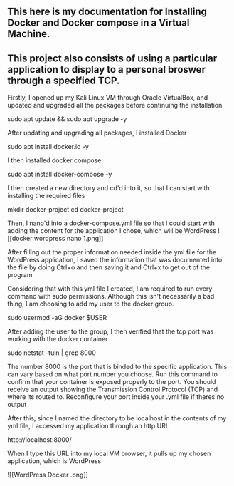 ## This here is my documentation for Installing Docker and Docker compose in a Virtual Machine. 

## This project also consists of using a particular application to display to a personal broswer through a specified TCP.


Firstly, I opened up my Kali Linux VM through Oracle VirtualBox, and updated and upgraded all the packages before continuing the installation

sudo apt update && sudo apt upgrade -y

After updating and upgrading all packages, I installed Docker

sudo apt install docker.io -y

I then installed docker compose 

sudo apt install docker-compose -y

I then created a new directory and cd'd into it, so that I can start with installing the required files 

mkdir docker-project
cd docker-project

Then, I nano'd into a docker-compose.yml file so that I could start with adding the content for the application I chose, which will be WordPress
![[docker wordpress nano 1.png]]

After filling out the proper information needed inside the yml file for the WordPress application, I saved the information that was documented into the file by doing Ctrl+o and then saving it and Ctrl+x to get out of the program

Considering that with this yml file I created, I am required to run every command with sudo permissions. Although this isn't necessarily a bad thing, I am choosing to add my user to the docker group.

sudo usermod -aG docker $USER

After adding the user to the group, I then verified that the tcp port was working with the docker container

sudo netstat -tuln | grep 8000

The number 8000 is the port that is binded to the specific application. This can vary based on what port number you choose. Run this command to confirm that your container is exposed properly to the port. You should receive an output showing the Transmission Control Protocol (TCP) and where its routed to. Reconfigure your port inside your .yml file if theres no output

After this, since I named the directory to be localhost in the contents of my yml file, I accessed my application through an http URL

http://localhost:8000/

When I type this URL into my local VM browser, it pulls up my chosen application, which is WordPress

![[WordPress Docker .png]]









